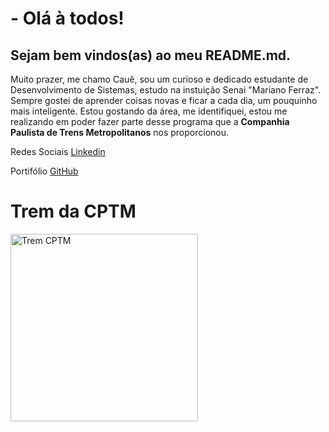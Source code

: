 # - Olá à todos! 
## Sejam bem vindos(as) ao meu README.md.

Muito prazer, me chamo Cauê, sou um curioso e dedicado estudante de Desenvolvimento de Sistemas,
estudo na instuição Senai "Mariano Ferraz".
Sempre gostei de aprender coisas novas e ficar a cada dia, um pouquinho mais inteligente. Estou
gostando da área, me identifiquei, estou me realizando em poder fazer parte desse programa que 
a **Companhia Paulista de Trens Metropolitanos** nos proporcionou. 

Redes Sociais  [Linkedin](https://www.linkedin.com/in/cau%C3%AA-soares-valente-a78a73201/)

Portifólio [GitHub](https://github.com/CaueSoaresValente/MoradaNossoLar)

# Trem da CPTM





<img src="https://uploads.metroimg.com/wp-content/uploads/2024/09/17180054/cptm_linha7_001.jpg" alt= "Trem CPTM" width="300" />



